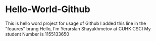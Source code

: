 # Hello-World-Github
This is hello word project for usage of Github
I added this line in the "feaures" brang
Hello, I'm Yerarslan Shayakhmetov at CUHK CSCI
My student Number is 1155133650
